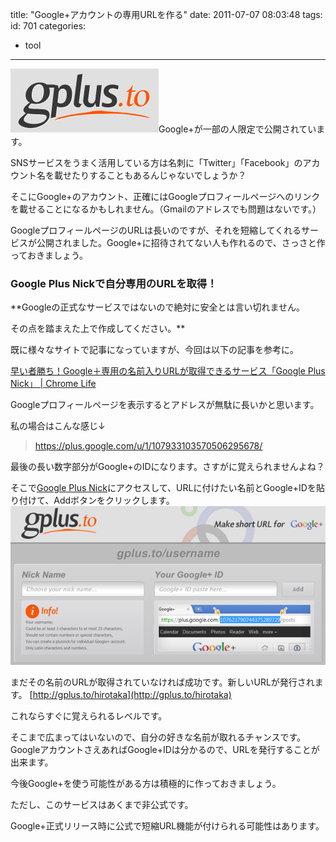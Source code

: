title: "Google+アカウントの専用URLを作る"
date: 2011-07-07 08:03:48
tags:
id: 701
categories:
  - tool
---

![gplus.to](/tool/google-plus-nick/gplusto.png "gplus.to")Google+が一部の人限定で公開されています。

SNSサービスをうまく活用している方は名刺に「Twitter」「Facebook」のアカウント名を載せたりすることもあるんじゃないでしょうか？

そこにGoogle+のアカウント、正確にはGoogleプロフィールページへのリンクを載せることになるかもしれません。（Gmailのアドレスでも問題はないです。）

GoogleプロフィールページのURLは長いのですが、それを短縮してくれるサービスが公開されました。Google+に招待されてない人も作れるので、さっさと作っておきましょう。

### Google Plus Nickで自分専用のURLを取得！

**Googleの正式なサービスではないので絶対に安全とは言い切れません。

その点を踏まえた上で作成してください。**

既に様々なサイトで記事になっていますが、今回は以下の記事を参考に。

[早い者勝ち！Google＋専用の名前入りURLが取得できるサービス「Google Plus Nick」 | Chrome Life](http://www.chrome-life.com/catchup/885/ "Link to 早い者勝ち！Google＋専用の名前入りURLが取得できるサービス「Google Plus Nick」 | Chrome Life")

Googleプロフィールページを表示するとアドレスが無駄に長いかと思います。

私の場合はこんな感じ↓

> https://plus.google.com/u/1/107933103570506295678/

最後の長い数字部分がGoogle+のIDになります。さすがに覚えられませんよね？

そこで[Google Plus Nick](http://gplus.to/ "Link to Google Plus Nick")にアクセスして、URLに付けたい名前とGoogle+IDを貼り付けて、Addボタンをクリックします。
![Google Plus Nick](/tool/google-plus-nick/gplusto_ss.png "Google Plus Nick")

まだその名前のURLが取得されていなければ成功です。新しいURLが発行されます。
[http://gplus.to/hirotaka](http://gplus.to/hirotaka)

これならすぐに覚えられるレベルです。

そこまで広まってはいないので、自分の好きな名前が取れるチャンスです。GoogleアカウントさえあればGoogle+IDは分かるので、URLを発行することが出来ます。

今後Google+を使う可能性がある方は積極的に作っておきましょう。

ただし、このサービスはあくまで非公式です。

Google+正式リリース時に公式で短縮URL機能が付けられる可能性はあります。